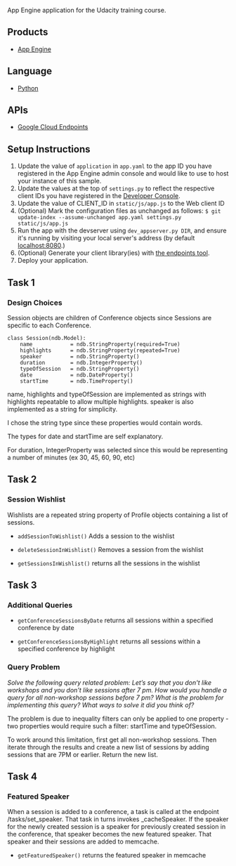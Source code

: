 App Engine application for the Udacity training course.

## Products
- [App Engine][1]

## Language
- [Python][2]

## APIs
- [Google Cloud Endpoints][3]

## Setup Instructions
1. Update the value of `application` in `app.yaml` to the app ID you
   have registered in the App Engine admin console and would like to use to host
   your instance of this sample.
1. Update the values at the top of `settings.py` to
   reflect the respective client IDs you have registered in the
   [Developer Console][4].
1. Update the value of CLIENT_ID in `static/js/app.js` to the Web client ID
1. (Optional) Mark the configuration files as unchanged as follows:
   `$ git update-index --assume-unchanged app.yaml settings.py static/js/app.js`
1. Run the app with the devserver using `dev_appserver.py DIR`, and ensure it's running by visiting your local server's address (by default [localhost:8080][5].)
1. (Optional) Generate your client library(ies) with [the endpoints tool][6].
1. Deploy your application.


[1]: https://developers.google.com/appengine
[2]: http://python.org
[3]: https://developers.google.com/appengine/docs/python/endpoints/
[4]: https://console.developers.google.com/
[5]: https://localhost:8080/
[6]: https://developers.google.com/appengine/docs/python/endpoints/endpoints_tool



## Task 1

### Design Choices

Session objects are children of Conference objects since Sessions are specific to each Conference.

    class Session(ndb.Model):
        name            = ndb.StringProperty(required=True)
        highlights      = ndb.StringProperty(repeated=True)
        speaker         = ndb.StringProperty()
        duration        = ndb.IntegerProperty()
        typeOfSession   = ndb.StringProperty()
        date            = ndb.DateProperty()
        startTime       = ndb.TimeProperty()

name, highlights and typeOfSession are implemented as strings with highlights repeatable to allow  multiple highlights.
speaker is also implemented as a string for simplicity.

I chose  the string type since these properties would contain words.

The types for date and startTime are self explanatory.

For duration, IntegerProperty was selected since this would be representing a number of minutes (ex 30, 45, 60, 90, etc)



## Task 2

### Session Wishlist

Wishlists are a repeated string property of Profile objects containing a list of sessions.


- `addSessionToWishlist()`
   Adds a session to the wishlist

- `deleteSessionInWishlist()`
   Removes a session from the wishlist

- `getSessionsInWishlist()`
   returns all the sessions in the wishlist

## Task 3

### Additional Queries

- `getConferenceSessionsByDate`
   returns all sessions within a specified conference by date

- `getConferenceSessionsByHighlight`
   returns all sessions within a specified conference by highlight

### Query Problem

*Solve the following query related problem: Let’s say that you don't like workshops and you don't like sessions after 7 pm. How would you handle a query for all non-workshop sessions before 7 pm? What is the problem for implementing this query? What ways to solve it did you think of?*

The problem is due to inequality filters can only be applied to one property - two properties would require such a filter: startTime and typeOfSession.


To work around this limitation, first get all non-workshop sessions.  Then iterate through the results and create a new list of sessions by adding sessions that are 7PM or earlier. Return the new list.



## Task 4

### Featured Speaker

When a session is added to a conference, a task is called at the endpoint /tasks/set_speaker.  That task in turns invokes _cacheSpeaker.
If the speaker for the newly created session is a speaker for previously created session in the conference, that speaker becomes the new featured speaker.  That speaker and their sessions are added to memcache.

- `getFeaturedSpeaker()`
   returns the featured speaker in memcache
